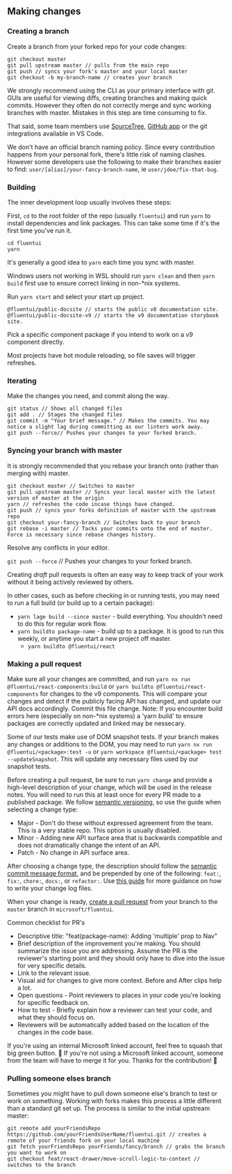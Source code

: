 ## Making changes

### Creating a branch

Create a branch from your forked repo for your code changes:

```
git checkout master
git pull upstream master // pulls from the main repo
git push // syncs your fork's master and your local master
git checkout -b my-branch-name // creates your branch
```

We strongly recommend using the CLI as your primary interface with git. GUIs are useful for viewing diffs, creating branches and making quick commits. However they often do not correctly merge and sync working branches with master. Mistakes in this step are time consuming to fix.

That said, some team members use [SourceTree](https://www.sourcetreeapp.com/), [GitHub app](https://desktop.github.com/) or the git integrations available in VS Code.

We don't have an official branch naming policy. Since every contribution happens from your personal fork, there's little risk of naming clashes. However some developers use the following to make their branches easier to find: `user/[alias]/your-fancy-branch-name`, ie `user/jdoe/fix-that-bug`.

### Building

The inner development loop usually involves these steps:

First, `cd` to the root folder of the repo (usually `fluentui`) and run `yarn` to install dependencies and link packages. This can take some time if it's the first time you've run it.

```
cd fluentui
yarn
```

It's generally a good idea to `yarn` each time you sync with master.

Windows users not working in WSL should run `yarn clean` and then `yarn build` first use to ensure correct linking in non-\*nix systems.

Run `yarn start` and select your start up project.

```
@fluentui/public-docsite // starts the public v8 documentation site.
@fluentui/public-docsite-v9 // starts the v9 documentation storybook site.
```

Pick a specific component package if you intend to work on a v9 component directly.

Most projects have hot module reloading, so file saves will trigger refreshes.

### Iterating

Make the changes you need, and commit along the way.

```
git status // Shows all changed files
git add . // Stages the changed files
git commit -m "Your brief message." // Makes the commits. You may notice a slight lag during committing as our linters work away.
git push --force// Pushes your changes to your forked branch.
```

### Syncing your branch with master

It is strongly recommended that you rebase your branch onto (rather than merging with) master.

```
git checkout master // Switches to master
git pull upstream master // Syncs your local master with the latest version of master at the origin
yarn // refreshes the code incase things have changed.
git push // syncs your forks definition of master with the upstream repo
git checkout your-fancy-branch // Switches back to your branch
git rebase -i master // Tacks your commits onto the end of master. Force is necessary since rebase changes history.
```

Resolve any conflicts in your editor.

`git push --force` // Pushes your changes to your forked branch.

Creating _draft_ pull requests is often an easy way to keep track of your work without it being actively reviewed by others.

In other cases, such as before checking in or running tests, you may need to run a full build (or build up to a certain package):

- `yarn lage build --since master` - build everything. You shouldn't need to do this for regular work flow.
- `yarn buildto package-name` - build up to a package. It is good to run this weekly, or anytime you start a new project off master.
  - `yarn buildto @fluentui/react`

### Making a pull request

Make sure all your changes are committed, and run `yarn nx run @fluentui/react-components:build` or `yarn buildto @fluentui/react-components` for changes to the v9 components. This will compare your changes and detect if the publicly facing API has changed, and update our API docs accordingly. Commit this file change.
Note: If you encounter build errors here (especially on non-\*nix systems) a 'yarn build' to ensure packages are correctly updated and linked may be nessecary.

Some of our tests make use of DOM snapshot tests. If your branch makes any changes or additions to the DOM, you may need to run `yarn nx run @fluentui/<package>:test -u` or `yarn workspace @fluentui/<package> test --updateSnapshot`. This will update any necessary files used by our snapshot tests.

Before creating a pull request, be sure to run `yarn change` and provide a high-level description of your change, which will be used in the release notes. You will need to run this at least once for every PR made to a published package. We follow [semantic versioning](https://semver.org/), so use the guide when selecting a change type:

- Major - Don't do these without expressed agreement from the team. This is a very stable repo. This option is usually disabled.
- Minor - Adding new API surface area that is backwards compatible and does not dramatically change the intent of an API.
- Patch - No change in API surface area.

After choosing a change type, the description should follow the [semantic commit message format](https://gist.github.com/joshbuchea/6f47e86d2510bce28f8e7f42ae84c716), and be prepended by one of the following: `feat:`, `fix:`, `chore:`, `docs:`, or `refactor:`. Use [this guide](https://www.conventionalcommits.org/en/v1.0.0/#summary) for more guidance on how to write your change log files.

When your change is ready, [create a pull request](https://github.com/microsoft/fluentui/pulls) from your branch to the `master` branch in `microsoft/fluentui`.

Common checklist for PR's

- Descriptive title: "feat(package-name): Adding 'multiple' prop to Nav"
- Brief description of the improvement you're making. You should summarize the issue you are addressing. Assume the PR is the reviewer's starting point and they should only have to dive into the issue for very specific details.
- Link to the relevant issue.
- Visual aid for changes to give more context. Before and After clips help a lot.
- Open questions - Point reviewers to places in your code you're looking for specific feedback on.
- How to test - Briefly explain how a reviewer can test your code, and what they should focus on.
- Reviewers will be automatically added based on the location of the changes in the code base.

If you're using an internal Microsoft linked account, feel free to squash that big green button. 🎉
If you're not using a Microsoft linked account, someone from the team will have to merge it for you. Thanks for the contribution! 🙏

### Pulling someone elses branch

Sometimes you might have to pull down someone else's branch to test or work on something. Working with forks makes this process a little different than a standard git set up. The process is similar to the initial upstream master:

```
git remote add yourFriendsRepo https://github.com/yourFriendsUserName/fluentui.git // creates a remote of your friends fork on your local machine
git fetch yourFriendsRepo yourFriends/fancy/branch // grabs the branch you want to work on
git checkout feat/react-drawer/move-scroll-logic-to-context // switches to the branch
```
